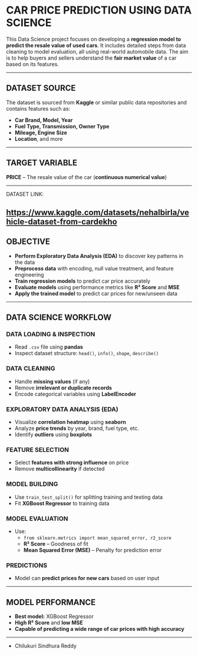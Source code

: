 
#  **CAR PRICE PREDICTION USING DATA SCIENCE**

This Data Science project focuses on developing a **regression model to predict the resale value of used cars**. It includes detailed steps from data cleaning to model evaluation, all using real-world automobile data. The aim is to help buyers and sellers understand the **fair market value** of a car based on its features.

---

##  **DATASET SOURCE**

The dataset is sourced from **Kaggle** or similar public data repositories and contains features such as:

- **Car Brand, Model, Year**
- **Fuel Type, Transmission, Owner Type**
- **Mileage, Engine Size**
- **Location**, and more

---

##  **TARGET VARIABLE**

**PRICE** – The resale value of the car (**continuous numerical value**)

---

DATASET LINK:

https://www.kaggle.com/datasets/nehalbirla/vehicle-dataset-from-cardekho
---

##  **OBJECTIVE**

- **Perform Exploratory Data Analysis (EDA)** to discover key patterns in the data
- **Preprocess data** with encoding, null value treatment, and feature engineering
- **Train regression models** to predict car price accurately
- **Evaluate models** using performance metrics like **R² Score** and **MSE**
- **Apply the trained model** to predict car prices for new/unseen data

---

## **DATA SCIENCE WORKFLOW**

###  **DATA LOADING & INSPECTION**
- Read `.csv` file using **pandas**
- Inspect dataset structure: `head()`, `info()`, `shape`, `describe()`

###  **DATA CLEANING**
- Handle **missing values** (if any)
- Remove **irrelevant or duplicate records**
- Encode categorical variables using **LabelEncoder**

###  **EXPLORATORY DATA ANALYSIS (EDA)**
- Visualize **correlation heatmap** using **seaborn**
- Analyze **price trends** by year, brand, fuel type, etc.
- Identify **outliers** using **boxplots**

###  **FEATURE SELECTION**
- Select **features with strong influence** on price
- Remove **multicollinearity** if detected

###  **MODEL BUILDING**
- Use `train_test_split()` for splitting training and testing data
- Fit **XGBoost Regressor** to training data

###  **MODEL EVALUATION**
- Use:
  - `from sklearn.metrics import mean_squared_error, r2_score`
  - **R² Score** – Goodness of fit
  - **Mean Squared Error (MSE)** – Penalty for prediction error

###  **PREDICTIONS**
- Model can **predict prices for new cars** based on user input

---

## **MODEL PERFORMANCE**

- **Best model:** XGBoost Regressor
- **High R² Score** and **low MSE**
- **Capable of predicting a wide range of car prices with high accuracy**

---

- Chilukuri Sindhura Reddy
